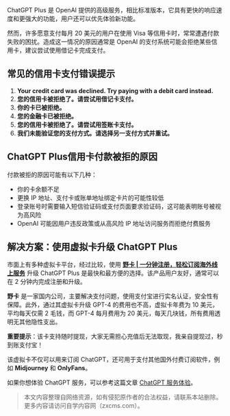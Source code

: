 ChatGPT Plus 是 OpenAI 提供的高级服务，相比标准版本，它具有更快的响应速度和更强大的功能，用户还可以优先体验新功能。

然而，许多愿意支付每月 20 美元的用户在使用 Visa 等信用卡时，常常遭遇付款失败的困扰。造成这一情况的原因通常是 OpenAI 的支付系统可能会拒绝某些信用卡，建议尝试使用借记卡完成支付。

## 常见的信用卡支付错误提示

1. **Your credit card was declined. Try paying with a debit card instead.**
2. **您的信用卡被拒绝了。请尝试用借记卡支付。**
3. **你的卡已被拒绝。**
4. **您的金融卡已被拒绝。**
5. **您的信用卡被拒绝了。请尝试用签账卡支付。**
6. **我们未能验证您的支付方式。请选择另一支付方式并重试。**

## ChatGPT Plus信用卡付款被拒的原因

付款被拒的原因可能有以下几种：

- 你的卡余额不足
- 更换 IP 地址、支付卡或账单地址绑定卡片的可能性较低
- 登录账号时需要输入短信验证码或支付页面要求验证码，这可能表明账号被视为高风险
- OpenAI 可能因用户违反政策或从高风险 IP 地址访问服务而拒绝付费服务

## 解决方案：使用虚拟卡升级 ChatGPT Plus

市面上有多种虚拟卡平台，经过比较，使用 **[野卡 | 一分钟注册，轻松订阅海外线上服务](https://bit.ly/bewildcard)** 升级 ChatGPT Plus 是最快和最方便的选择。该产品用户友好，通常可以在 2 分钟内完成注册和升级。

**野卡** 是一家国内公司，主要解决支付问题，使用支付宝进行实名认证，安全性有保障。此外，通过其虚拟卡升级 GPT-4 的费用也不高，虚拟卡年费为 10 美元，平均每天仅需 2 毛钱，而 GPT-4 每月费用为 20 美元，每天几块钱，所有费用透明无其他隐性支出。

**重要提示**：该卡支持随时提现，大家无需担心充值后无法取现，我亲自提现过，秒到账支付宝！

该虚拟卡不仅可以用来订阅 ChatGPT，还可用于支付其他国外付费订阅软件，例如 **Midjourney** 和 **OnlyFans**。

如果你想体验 ChatGPT 服务，可以参考这篇文章 [ChatGPT 服务体验](https://xiaokangcoding.github.io/2024/02/04/upgrade-gpt4/)。

> 本文内容整理自网络资源，如有侵犯原作者的合法权益，请联系本站删除。更多内容请访问自学内容网（zxcms.com）。